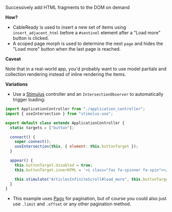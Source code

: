 Successively add HTML fragments to the DOM on demand

**How?**

- CableReady is used to insert a new set of items using `insert_adjacent_html` before a `#sentinel` element after a "Load more" button is clicked.
- A scoped page morph is used to determine the next `page` and hides the "Load more" button when the last page is reached.

**Caveat**

Note that in a real-world app, you'd probably want to use model partials and collection rendering instead of inline rendering the items.

**Variations**

- Use a [Stimulus](https://stimulus.hotwire.dev) controller and an `IntersectionObserver` to automatically trigger loading:

```js
import ApplicationController from "./application_controller";
import { useIntersection } from "stimulus-use";

export default class extends ApplicationController {
  static targets = ["button"];

  connect() {
    super.connect();
    useIntersection(this, { element: this.buttonTarget });
  }

  appear() {
    this.buttonTarget.disabled = true;
    this.buttonTarget.innerHTML = '<i class="fas fa-spinner fa-spin"></i>';

    this.stimulate("ArticlesInfiniteScroll#load_more", this.buttonTarget);
  }
}
```

- This example uses [Pagy](https://ddnexus.github.io/pagy/) for pagination, but of course you could also just use `.limit` and `.offset` or any other pagination method.
